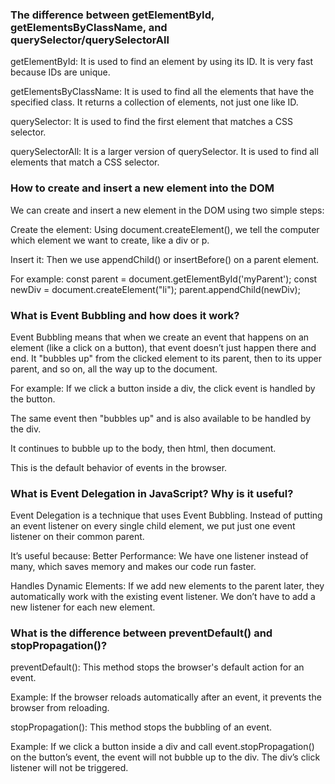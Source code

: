 <h3>The difference between getElementById, getElementsByClassName, and querySelector/querySelectorAll</h3>


getElementById: It is used to find an element by using its ID. It is very fast because IDs are unique.


getElementsByClassName: It is used to find all the elements that have the specified class. It returns a collection of elements, not just one like ID.


querySelector: It is used to find the first element that matches a CSS selector.


querySelectorAll: It is a larger version of querySelector. It is used to find all elements that match a CSS selector.



<h3>How to create and insert a new element into the DOM</h3>

 We can create and insert a new element in the DOM using two simple steps:


Create the element: Using document.createElement(), we tell the computer which element we want to create, like a div or p.


Insert it: Then we use appendChild() or insertBefore() on a parent element.


For example:
const parent = document.getElementById('myParent');
const newDiv = document.createElement("li");
parent.appendChild(newDiv);


<h3>What is Event Bubbling and how does it work?</h3>
 Event Bubbling means that when we create an event that happens on an element (like a click on a button), that event doesn’t just happen there and end. It "bubbles up" from the clicked element to its parent, then to its upper parent, and so on, all the way up to the document.


For example:
If we click a button inside a div, the click event is handled by the button.


The same event then "bubbles up" and is also available to be handled by the div.


It continues to bubble up to the body, then html, then document.


This is the default behavior of events in the browser.

<h3>What is Event Delegation in JavaScript? Why is it useful?</h3>
 Event Delegation is a technique that uses Event Bubbling. Instead of putting an event listener on every single child element, we put just one event listener on their common parent.


It’s useful because:
Better Performance: We have one listener instead of many, which saves memory and makes our code run faster.


Handles Dynamic Elements: If we add new elements to the parent later, they automatically work with the existing event listener. We don’t have to add a new listener for each new element.



<h3>What is the difference between preventDefault() and stopPropagation()?</h3>


preventDefault(): This method stops the browser's default action for an event.


Example: If the browser reloads automatically after an event, it prevents the browser from reloading.


stopPropagation(): This method stops the bubbling of an event.


Example: If we click a button inside a div and call event.stopPropagation() on the button’s event, the event will not bubble up to the div. The div’s click listener will not be triggered.





